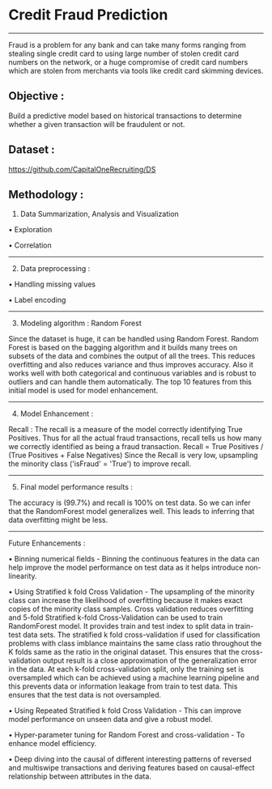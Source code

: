 # Credit Fraud Prediction
-----------------------------
Fraud is a problem for any bank and can take many forms ranging from stealing single credit card to using large number of stolen credit card numbers on the network, or a huge compromise of credit card numbers which are stolen from merchants via tools like credit card skimming devices.


Objective : 
-----------------------------
Build a predictive model based on historical transactions to determine whether a given transaction will be fraudulent or not.


Dataset :
-----------------------------
https://github.com/CapitalOneRecruiting/DS 


Methodology :
-----------------------------
1) Data Summarization, Analysis and Visualization

• Exploration

• Correlation

-----------------------------


2) Data preprocessing : 

• Handling missing values

• Label encoding

-----------------------------


3) Modeling algorithm : Random Forest

Since the dataset is huge, it can be handled using Random Forest.
Random Forest is based on the bagging algorithm and it builds many trees on subsets of the data and combines the output of all the trees. 
This reduces overfitting and also reduces variance and thus improves accuracy.
Also it works well with both categorical and continuous variables and is robust to outliers and can handle them automatically. 
The top 10 features from this initial model is used for model enhancement.

-----------------------------


4) Model Enhancement :

Recall : The recall is a measure of the model correctly identifying True Positives. 
Thus for all the actual fraud transactions, recall tells us how many we correctly identified as being a fraud transaction.
Recall = True Positives / (True Positives + False Negatives)
Since the Recall is very low, upsampling the minority class ('isFraud' = 'True') to improve recall.

-----------------------------


5) Final model performance results :

The accuracy is (99.7%) and recall is 100% on test data. So we can infer that the RandomForest model generalizes well. This leads to inferring that data overfitting might be less.

-----------------------------


Future Enhancements :

• Binning numerical fields - Binning the continuous features in the data can help improve the model performance on test data as it helps introduce non-linearity.

• Using Stratified k fold Cross Validation - The upsampling of the minority class can increase the likelihood of overfitting because it makes exact copies of the minority class samples. Cross validation reduces overfitting and 5-fold Stratified k-fold Cross-Validation can be used to train RandomForest model. It provides train and test index to split data in train-test data sets. The stratified k fold cross-validation if used for classification problems with class imblance maintains the same class ratio throughout the K folds same as the ratio in the original dataset. This ensures that the cross-validation output result is a close approximation of the generalization error in the data. At each k-fold cross-validation split, only the training set is oversampled which can be achieved using a machine learning pipeline and this prevents data or information leakage from train to test data. This ensures that the test data is not oversampled.

• Using Repeated Stratified k fold Cross Validation - This can improve model performance on unseen data and give a robust model.

• Hyper-parameter tuning for Random Forest and cross-validation - To enhance model efficiency.

• Deep diving into the causal of different interesting patterns of reversed and multiswipe transactions and deriving features based on causal-effect relationship between attributes in the data.
